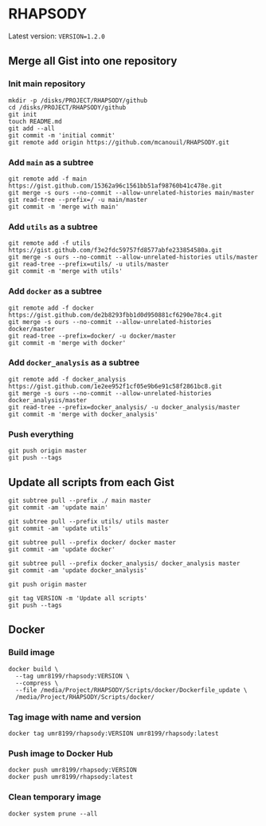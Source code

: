 RHAPSODY
========

Latest version: `VERSION=1.2.0`

## Merge all Gist into one repository

### Init main repository

```
mkdir -p /disks/PROJECT/RHAPSODY/github
cd /disks/PROJECT/RHAPSODY/github
git init 
touch README.md
git add --all
git commit -m 'initial commit'
git remote add origin https://github.com/mcanouil/RHAPSODY.git
```

### Add `main` as a subtree

```
git remote add -f main https://gist.github.com/15362a96c1561bb51af98760b41c478e.git
git merge -s ours --no-commit --allow-unrelated-histories main/master
git read-tree --prefix=/ -u main/master
git commit -m 'merge with main'
```

### Add `utils` as a subtree

```
git remote add -f utils https://gist.github.com/f3e2fdc59757fd8577abfe233854580a.git
git merge -s ours --no-commit --allow-unrelated-histories utils/master
git read-tree --prefix=utils/ -u utils/master
git commit -m 'merge with utils'
```

### Add `docker` as a subtree

```
git remote add -f docker https://gist.github.com/de2b8293fbb1d0d950881cf6290e78c4.git
git merge -s ours --no-commit --allow-unrelated-histories docker/master
git read-tree --prefix=docker/ -u docker/master
git commit -m 'merge with docker'
```

### Add `docker_analysis` as a subtree

```
git remote add -f docker_analysis https://gist.github.com/1e2ee952f1cf05e9b6e91c58f2861bc8.git
git merge -s ours --no-commit --allow-unrelated-histories docker_analysis/master
git read-tree --prefix=docker_analysis/ -u docker_analysis/master
git commit -m 'merge with docker_analysis'
```

### Push everything

```
git push origin master
git push --tags
```

## Update all scripts from each Gist

```
git subtree pull --prefix ./ main master
git commit -am 'update main'

git subtree pull --prefix utils/ utils master
git commit -am 'update utils'

git subtree pull --prefix docker/ docker master
git commit -am 'update docker'

git subtree pull --prefix docker_analysis/ docker_analysis master
git commit -am 'update docker_analysis'

git push origin master

git tag VERSION -m 'Update all scripts'
git push --tags
```

## Docker

### Build image

```
docker build \
  --tag umr8199/rhapsody:VERSION \
  --compress \
  --file /media/Project/RHAPSODY/Scripts/docker/Dockerfile_update \
  /media/Project/RHAPSODY/Scripts/docker/
```

### Tag image with name and version

```
docker tag umr8199/rhapsody:VERSION umr8199/rhapsody:latest
```

### Push image to Docker Hub

```
docker push umr8199/rhapsody:VERSION
docker push umr8199/rhapsody:latest
```

### Clean temporary image

```
docker system prune --all
```
